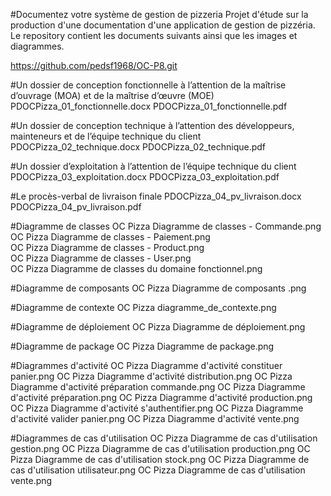 #Documentez votre système de gestion de pizzeria
Projet d'étude sur la production d'une documentation d'une application de gestion de pizzéria. Le repository contient les documents suivants ainsi que les images et diagrammes.

https://github.com/pedsf1968/OC-P8.git

#Un dossier de conception fonctionnelle 
à l’attention de la maîtrise d’ouvrage (MOA) et de la maîtrise d’œuvre (MOE)
PDOCPizza_01_fonctionnelle.docx
PDOCPizza_01_fonctionnelle.pdf

#Un dossier de conception technique 
à l’attention des développeurs, mainteneurs et de l’équipe technique du client 
PDOCPizza_02_technique.docx
PDOCPizza_02_technique.pdf


#Un dossier d’exploitation
à l’attention de l’équipe technique du client
PDOCPizza_03_exploitation.docx
PDOCPizza_03_exploitation.pdf


#Le procès-verbal de livraison finale
PDOCPizza_04_pv_livraison.docx
PDOCPizza_04_pv_livraison.pdf


#Diagramme de classes
OC Pizza Diagramme de classes - Commande.png           
OC Pizza Diagramme de classes - Paiement.png           
OC Pizza Diagramme de classes - Product.png            
OC Pizza Diagramme de classes - User.png               
OC Pizza Diagramme de classes du domaine fonctionnel.png


#Diagramme de composants
OC Pizza Diagramme de composants .png

#Diagramme de contexte
OC Pizza diagramme_de_contexte.png

#Diagramme de déploiement
OC Pizza Diagramme de déploiement.png

#Diagramme de package
OC Pizza Diagramme de package.png

#Diagrammes d'activité
OC Pizza Diagramme d'activité constituer panier.png
OC Pizza Diagramme d'activité distribution.png
OC Pizza Diagramme d'activité préparation commande.png
OC Pizza Diagramme d'activité préparation.png
OC Pizza Diagramme d'activité production.png
OC Pizza Diagramme d'activité s'authentifier.png
OC Pizza Diagramme d'activité valider panier.png
OC Pizza Diagramme d'activité vente.png

#Diagrammes de cas d'utilisation
OC Pizza Diagramme de cas d'utilisation gestion.png
OC Pizza Diagramme de cas d'utilisation production.png
OC Pizza Diagramme de cas d'utilisation stock.png
OC Pizza Diagramme de cas d'utilisation utilisateur.png
OC Pizza Diagramme de cas d'utilisation vente.png
